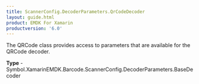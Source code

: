 ```yaml
---
title: ScannerConfig.DecoderParameters.QrCodeDecoder
layout: guide.html 
product: EMDK For Xamarin 
productversion: '6.0' 
---
```

The QRCode class provides access to parameters that are available for the QRCode decoder.

**Type** - Symbol.XamarinEMDK.Barcode.ScannerConfig.DecoderParameters.BaseDecoder



